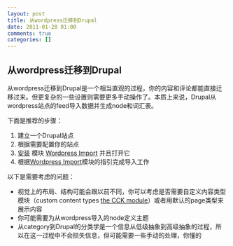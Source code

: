 ```yaml
---
layout: post
title: 从wordpress迁移到Drupal
date: 2011-01-28 01:00
comments: true
categories: []
---
```

<h2>从wordpress迁移到Drupal</h2>
从wordpress迁移到Drupal是一个相当直观的过程，你的内容和评论都能直接迁移过来。但更复杂的一些设置则需要更多手动操作了。本质上来说，Drupal从wordpress站点的feed导入数据并生成node和词汇表。



下面是推荐的步骤：
<ol>
	<li>建立一个Drupal站点</li>
	<li>根据需要配置你的站点</li>
	<li><a rel="nofollow" href="http://drupal.org/node/70151">安装</a> 模块 <a rel="nofollow" href="http://drupal.org/project/wordpress_import">Wordpress Import</a> 并且打开它</li>
	<li>根据<a href="http://drupal.org/project/wordpress_import">Wordpress Import</a>模块的指引完成导入工作</li>
</ol>
以下是需要考虑的问题：
<ul>
	<li>视觉上的布局、结构可能会跟以前不同，你可以考虑是否需要自定义内容类型模块（custom content types <a rel="nofollow" href="http://drupal.org/project/cck">the CCK module</a>）或者用默认的page类型来展示内容</li>
	<li>你可能需要为从wordpress导入的node定义主题</li>
	<li>从category到Drupal的分类学是一个信息从低级抽象到高级抽象的过程，所以在这一过程中不会损失信息，但可能需要一些手动的处理，你懂的</li>
</ul>

